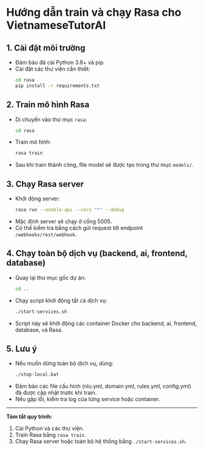 # Hướng dẫn train và chạy Rasa cho VietnameseTutorAI

## 1. Cài đặt môi trường
- Đảm bảo đã cài Python 3.8+ và pip.
- Cài đặt các thư viện cần thiết:
  ```bash
  cd rasa
  pip install -r requirements.txt
  ```

## 2. Train mô hình Rasa
- Di chuyển vào thư mục `rasa`:
  ```bash
  cd rasa
  ```
- Train mô hình:
  ```bash
  rasa train
  ```
- Sau khi train thành công, file model sẽ được tạo trong thư mục `models/`.

## 3. Chạy Rasa server
- Khởi động server:
  ```bash
  rasa run --enable-api --cors "*" --debug
  ```
- Mặc định server sẽ chạy ở cổng 5005.
- Có thể kiểm tra bằng cách gửi request tới endpoint `/webhooks/rest/webhook`.

## 4. Chạy toàn bộ dịch vụ (backend, ai, frontend, database)
- Quay lại thư mục gốc dự án:
  ```bash
  cd ..
  ```
- Chạy script khởi động tất cả dịch vụ:
  ```bash
  ./start-services.sh
  ```
- Script này sẽ khởi động các container Docker cho backend, ai, frontend, database, và Rasa.

## 5. Lưu ý
- Nếu muốn dừng toàn bộ dịch vụ, dùng:
  ```bash
  ./stop-local.bat
  ```
- Đảm bảo các file cấu hình (nlu.yml, domain.yml, rules.yml, config.yml) đã được cập nhật trước khi train.
- Nếu gặp lỗi, kiểm tra log của từng service hoặc container.

---

**Tóm tắt quy trình:**
1. Cài Python và các thư viện.
2. Train Rasa bằng `rasa train`.
3. Chạy Rasa server hoặc toàn bộ hệ thống bằng `./start-services.sh`.
